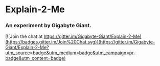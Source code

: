 # Explain-2-Me
### An experiment by Gigabyte Giant.

[![Join the chat at https://gitter.im/Gigabyte-Giant/Explain-2-Me](https://badges.gitter.im/Join%20Chat.svg)](https://gitter.im/Gigabyte-Giant/Explain-2-Me?utm_source=badge&utm_medium=badge&utm_campaign=pr-badge&utm_content=badge)